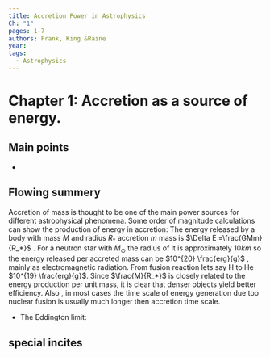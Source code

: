 ```yaml
---
title: Accretion Power in Astrophysics
Ch: "1"
pages: 1-7
authors: Frank, King &Raine
year: 
tags:
  - Astrophysics
---
```


# Chapter 1: Accretion as a source of energy.


## Main points
- 

## Flowing summery
Accretion of mass is thought to be one of the main power sources for different astrophysical phenomena.
Some order of magnitude calculations can show the production of energy in accretion:
The energy released by a body with mass $M$ and radius $R_*$ accretion $m$ mass is $\Delta E =\frac{GMm}{R_*}$ . For a neutron star with $M_\odot$  the radius of it is approximately $10km$ so the energy released per accreted mass can be $10^{20} \frac{erg}{g}$ , mainly as electromagnetic radiation. From fusion reaction  lets say H to He $10^{19} \frac{erg}{g}$.
Since $\frac{M}{R_*}$ is closely related to the energy production per unit mass, it is clear that denser objects yield better efficiency.
Also , in most cases the time scale of energy generation due too nuclear fusion is usually much longer then accretion time scale.
- The Eddington limit: 


## special incites


